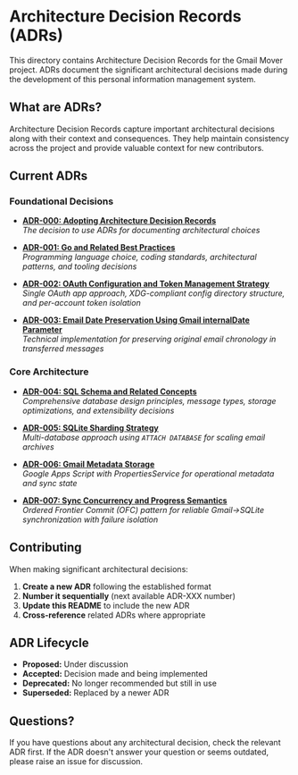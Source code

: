 # Architecture Decision Records (ADRs)

This directory contains Architecture Decision Records for the Gmail Mover project. ADRs document the significant architectural decisions made during the development of this personal information management system.

## What are ADRs?

Architecture Decision Records capture important architectural decisions along with their context and consequences. They help maintain consistency across the project and provide valuable context for new contributors.

## Current ADRs

### Foundational Decisions

- **[ADR-000: Adopting Architecture Decision Records](adr-000-adopting-architecture-decision-records.md)**  
  *The decision to use ADRs for documenting architectural choices*

- **[ADR-001: Go and Related Best Practices](adr-001-go-and-related-best-practices.md)**  
  *Programming language choice, coding standards, architectural patterns, and tooling decisions*

- **[ADR-002: OAuth Configuration and Token Management Strategy](adr-002-oauth-configuration-token-management.md)**  
  *Single OAuth app approach, XDG-compliant config directory structure, and per-account token isolation*

- **[ADR-003: Email Date Preservation Using Gmail internalDate Parameter](adr-003-email-date-preservation-internal-date.md)**  
  *Technical implementation for preserving original email chronology in transferred messages*

### Core Architecture

- **[ADR-004: SQL Schema and Related Concepts](adr-004-sql-schema-and-related-concerns.md)**  
  *Comprehensive database design principles, message types, storage optimizations, and extensibility decisions*

- **[ADR-005: SQLite Sharding Strategy](adr-005-sqlite-sharding-strategy.md)**  
  *Multi-database approach using `ATTACH DATABASE` for scaling email archives*

- **[ADR-006: Gmail Metadata Storage](adr-006-gmail-metadata-storage.md)**  
  *Google Apps Script with PropertiesService for operational metadata and sync state*

- **[ADR-007: Sync Concurrency and Progress Semantics](adr-007-sync-concurrency.md)**  
  *Ordered Frontier Commit (OFC) pattern for reliable Gmail→SQLite synchronization with failure isolation*

## Contributing

When making significant architectural decisions:

1. **Create a new ADR** following the established format
2. **Number it sequentially** (next available ADR-XXX number)
3. **Update this README** to include the new ADR
4. **Cross-reference** related ADRs where appropriate

## ADR Lifecycle

- **Proposed:** Under discussion
- **Accepted:** Decision made and being implemented
- **Deprecated:** No longer recommended but still in use
- **Superseded:** Replaced by a newer ADR

## Questions?

If you have questions about any architectural decision, check the relevant ADR first. If the ADR doesn't answer your question or seems outdated, please raise an issue for discussion.